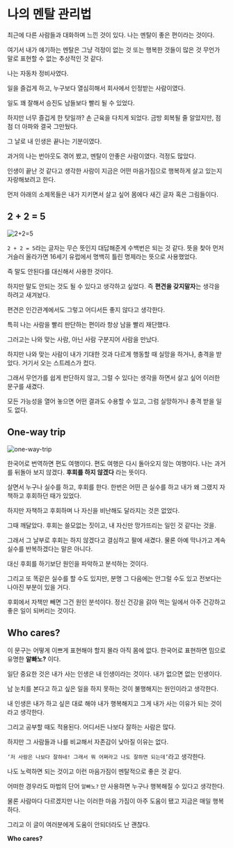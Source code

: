 # 나의 멘탈 관리법

최근에 다른 사람들과 대화하며 느낀 것이 있다. 나는 멘탈이 좋은 편이라는 것이다.

여기서 내가 얘기하는 멘탈은 그냥 걱정이 없는 것 또는 행복한 것들이 많은 것 무언가 말로 표현할 수 없는 추상적인 것 같다.

나는 자동차 정비사였다.

일을 즐겁게 하고, 누구보다 열심히해서 회사에서 인정받는 사람이였다.

일도 꽤 잘해서 승진도 남들보다 빨리 될 수 있었다.

하지만 너무 즐겁게 한 탓일까? 손 근육을 다치게 되었다. 금방 회복될 줄 알았지만, 점점 더 아파와 결국 그만뒀다.

그 날로 내 인생은 끝나는 기분이였다. 

과거의 나는 번아웃도 겪어 봤고, 멘탈이 안좋은 사람이였다. 걱정도 많았다. 

인생이 끝난 것 같다고 생각한 사람이 지금은 어떤 마음가짐으로 행복하게 살고 있는지 자랑해보려고 한다.

먼저 아래의 소제목들은 내가 지키면서 살고 싶어 몸에다 새긴 글자 혹은 그림들이다.

## 2 + 2 = 5
![2+2=5](https://github.com/drunkenhw/comments/assets/106640954/a1e3190e-f28c-46bb-bbbb-ad34eb1623ab)

`2 + 2 = 5`라는 글자는 무슨 뜻인지 대답해준게 수백번은 되는 것 같다. 뜻을 찾아 먼저 거슬러 올라가면 16세기 유럽에서 명백히 틀린 명제라는 뜻으로 사용했었다. 

즉 말도 안된다를 대신해서 사용한 것이다.

하지만 말도 안되는 것도 될 수 있다고 생각하고 싶었다. 즉 **편견을 갖지말자**는 생각을 하려고 새겨놨다.

편견은 인간관계에서도 그렇고 어디서든 좋지 않다고 생각한다.

특히 나는 사람을 빨리 판단하는 편이라 항상 남을 빨리 재단했다. 

그러고는 나와 맞는 사람, 아닌 사람 구분지어 사람을 만났다. 

하지만 나와 맞는 사람이 내가 기대한 것과 다르게 행동할 때 실망을 하거나, 충격을 받았다. 
거기서 오는 스트레스가 컸다.

그래서 무언가를 쉽게 판단하지 않고, 그럴 수 있다는 생각을 하면서 살고 싶어 이러한 문구를 새겼다.

모든 가능성을 열어 놓으면 어떤 결과도 수용할 수 있고, 그럼 실망하거나 충격 받을 일도 없다.

## One-way trip
![one-way-trip](https://github.com/drunkenhw/comments/assets/106640954/2205eedf-c597-4f31-9be1-6b51c3426110)

한국어로 번역하면 편도 여행이다. 편도 여행은 다시 돌아오지 않는 여행이다. 나는 과거를 뒤돌아 보지 않겠다. **후회를 하지 않겠다** 라는 뜻이다.

살면서 누구나 실수를 하고, 후회를 한다. 한번은 어떤 큰 실수를 하고 내가 왜 그랬지 자책하고 후회하던 때가 있었다. 

하지만 자책하고 후회하며 나 자신을 비난해도 달라지는 것은 없었다. 

그때 깨달았다. 후회는 쓸모없는 짓이고, 내 자신만 망가뜨리는 일인 것 같다는 것을.

그래서 그 날부로 후회는 하지 않겠다고 결심하고 팔에 새겼다. 물론 아예 막나가고 계속 실수를 반복하겠다는 말은 아니다.

대신 후회를 하기보단 원인을 파악하고 분석하는 것이다.

그리고 또 똑같은 실수를 할 수도 있지만, 분명 그 다음에는 안그럴 수도 있고 전보다는 나아진 부분이 있을 거다.


후회에서 자책만 빼면 그건 원인 분석이다. 정신 건강을 갉아 먹는 일에서 아주 건강하고 좋은 일이 되버리는 것이다.

## Who cares?

이 문구는 어떻게 이쁘게 표현해야 할지 몰라 아직 몸에 없다. 한국어로 표현하면 밈으로 유명한 **알빠노?** 이다.

일단 중요한 것은 내가 사는 인생은 내 인생이라는 것이다. 내가 없으면 없는 인생이다.

남 눈치를 본다고 하고 싶은 일을 하지 못하는 것이 불행해지는 원인이라고 생각한다. 

내 인생은 내가 하고 싶은 대로 해야 내가 행복해지고 그게 내가 사는 이유가 되는 것이라고 생각한다.

그리고 공부할 때도 적용된다. 어디서든 나보다 잘하는 사람은 많다.

하지만 그 사람들과 나를 비교해서 자존감이 낮아질 이유는 없다. 

`‘저 사람은 나보다 잘하네! 그래서 뭐 어쩌라고 나도 잘하면 되는데’`라고 생각한다.

나도 노력하면 되는 것이고 이런 마음가짐이 멘탈적으로 좋은 것 같다. 

어떠한 경우라도 마법의 단어 `알빠노?` 만 사용하면 누구나 행복해질 수 있다고 생각한다.


물론 사람마다 다르겠지만 나는 이러한 마음 가짐이 아주 도움이 됐고 지금은 매일 행복하다.

그리고 이 글이 여러분에게 도움이 안되더라도 난 괜찮다.

**Who cares?**
